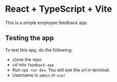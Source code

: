 # React + TypeScript + Vite

This is a simple employee feedback app.

## Testing the app

To test this app, do the following:

- clone the repo
- cd into `feedback-app`
- Run `npm run dev`. You will see the url in terminal.
- Username is `admin` or `user`
